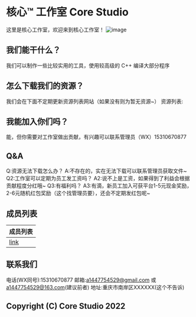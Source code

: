 # 核心™ 工作室 Core Studio
这里是核心工作室，欢迎来到核心工作室！
![image](https://raw.githubusercontent.com/corestudi0/corestudi0.github.com/main/CORESTUDIO.png)

## 我们能干什么？
我们可以制作一些比较实用的工具，使用较高级的 C++ 编译大部分程序

## 怎么下载我们的资源？
我们会在下面不定期更新资源列表网站（如果没有则为暂无资源~）
资源列表:

## 我能加入你们吗？
能，但你需要对工作室做出贡献，有兴趣可以联系管理员（WX）15310670877

## Q&A
Q:资源无法下载怎么办？
A:不存在的，实在无法下载可以联系管理员获取文件~
Q2:工作室可以定期为员工发工资吗？
A2:说不上是工资，如果得到了利益会根据贡献程度分红哦~
Q3:有福利吗？
A3:有滴，新员工加入可获平台1-5元现金奖励，2-6元随机红包奖励（这个找管理员要），还会不定期发红包呢~

## 成员列表

| 成员列表 |
| ------ |
| [link](https://www.corestudi0.github.io/studio-member-list.html) |

## 联系我们
电话(WX同号):15310670877
邮箱:a1447754529@gmail.com  或  a1447754529@163.com(建议前者)
地址:重庆市南岸区XXXXXX(这个不告诉)
## Copyright (C) Core Studio 2022
